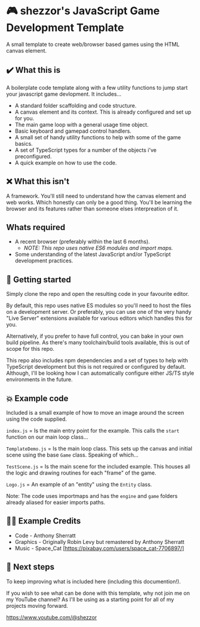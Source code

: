 # 🎮 shezzor's JavaScript Game Development Template

A small template to create web/browser based games using the HTML canvas element.

## ✔️ What this is

A boilerplate code template along with a few utility functions to jump start your
javascript game devlopment. It includes...

- A standard folder scaffolding and code structure.
- A canvas element and its context. This is already configured and set up for you.
- The main game loop with a general usage time object.
- Basic keyboard and gamepad control handlers.
- A small set of handy utility functions to help with some of the game basics.
- A set of TypeScript types for a number of the objects i've preconfigured.
- A quick example on how to use the code.

## ❌ What this isn't

A framework. You'll still need to understand how the canvas element and web works. Which
honestly can only be a good thing. You'll be learning the browser and its features rather
than someone elses interpreation of it.

## Whats required

- A recent browser (preferably within the last 6 months).
  - _NOTE: This repo uses native ES6 modules and import maps._
- Some understanding of the latest JavaScript and/or TypeScript development practices.

## 🔰 Getting started

Simply clone the repo and open the resulting code in your favourite editor.

By default, this repo uses native ES modules so you'll need to host the files on a
development server. Or preferably, you can use one of the very handy "Live Server"
extensions available for various editors which handles this for you.

Alternatively, if you prefer to have full control, you can bake in your own build
pipeline. As there's many toolchain/build tools available, this is out of scope for
this repo.

This repo also includes npm dependencies and a set of types to help with TypeScript
development but this is not required or configured by default. Although, I'll be looking
how I can automatically configure either JS/TS style environments in the future.

## 💥 Example code

Included is a small example of how to move an image around the screen using the code
supplied.

`index.js` = Is the main entry point for the example. This calls the `start` function
on our main loop class...

`TemplateDemo.js` = Is the main loop class. This sets up the canvas and initial scene
using the base `Game` class. Speaking of which...

`TestScene.js` = Is the main scene for the included example. This houses all the logic
and drawing routines for each "frame" of the game.

`Logo.js` = An example of an "entity" using the `Entity` class.

Note: The code uses importmaps and has the `engine` and `game` folders already aliased
for easier imports paths.

## 👨‍💻 Example Credits

- Code - Anthony Sherratt
- Graphics - Originally Robin Levy but remastered by Anthony Sherratt
- Music - Space_Cat [https://pixabay.com/users/space_cat-7706897/]

## 📰 Next steps

To keep improving what is included here (including this documention!).

If you wish to see what can be done with this template, why not join me on my YouTube
channel? As I'll be using as a starting point for all of my projects moving forward.

https://www.youtube.com/@shezzor

